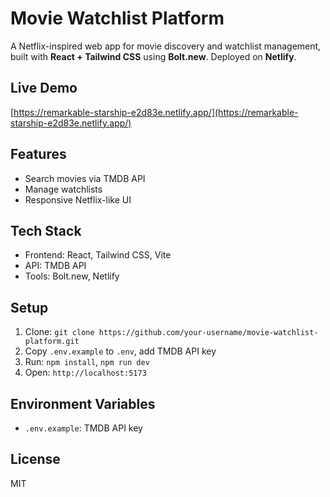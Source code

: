 # Movie Watchlist Platform

A Netflix-inspired web app for movie discovery and watchlist management, built with **React + Tailwind CSS** using **Bolt.new**. Deployed on **Netlify**.

## Live Demo
[https://remarkable-starship-e2d83e.netlify.app/](https://remarkable-starship-e2d83e.netlify.app/)

## Features
- Search movies via TMDB API
- Manage watchlists
- Responsive Netflix-like UI

## Tech Stack
- Frontend: React, Tailwind CSS, Vite
- API: TMDB API
- Tools: Bolt.new, Netlify

## Setup
1. Clone: `git clone https://github.com/your-username/movie-watchlist-platform.git`
2. Copy `.env.example` to `.env`, add TMDB API key
3. Run: `npm install`, `npm run dev`
4. Open: `http://localhost:5173`

## Environment Variables
- `.env.example`: TMDB API key

## License
MIT
